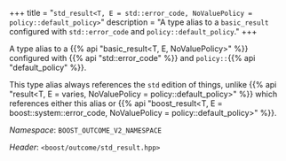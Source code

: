 +++
title = "`std_result<T, E = std::error_code, NoValuePolicy = policy::default_policy>`"
description = "A type alias to a `basic_result` configured with `std::error_code` and `policy::default_policy`."
+++

A type alias to a {{% api "basic_result<T, E, NoValuePolicy>" %}} configured with {{% api "std::error_code" %}} and `policy::`{{% api "default_policy" %}}.

This type alias always references the `std` edition of things, unlike {{% api "result<T, E = varies, NoValuePolicy = policy::default_policy>" %}} which references either this alias or {{% api "boost_result<T, E = boost::system::error_code, NoValuePolicy = policy::default_policy>" %}}.

*Namespace*: `BOOST_OUTCOME_V2_NAMESPACE`

*Header*: `<boost/outcome/std_result.hpp>`
